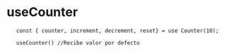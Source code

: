 # useCounter

```
   const { counter, increment, decrement, reset} = use Counter(10);

   useCounter() //Recibe valor por defecto
```